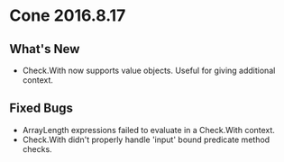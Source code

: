 # Cone 2016.8.17

## What's New
* Check.With now supports value objects. Useful for giving additional context.

## Fixed Bugs
* ArrayLength expressions failed to evaluate in a Check.With context.
* Check.With didn't properly handle 'input' bound predicate method checks. 